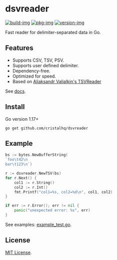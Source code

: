 # dsvreader

[![build-img]][build-url]
[![pkg-img]][pkg-url]
[![version-img]][version-url]

Fast reader for delimiter-separated data in Go.

## Features

* Supports CSV, TSV, PSV.
* Supports user defined delimiter.
* Dependency-free.
* Optimized for speed.
* Based on [Aliaksandr Valialkin's TSVReader](https://github.com/valyala/tsvreader)

See [docs][pkg-url].

## Install

Go version 1.17+

```
go get github.com/cristalhq/dsvreader
```

## Example

```go
bs := bytes.NewBufferString(
`foo\t42\n
bar\t123\n`)

r := dsvreader.NewTSV(bs)
for r.Next() {
    col1 := r.String()
    col2 := r.Int()
    fmt.Printf("col1=%s, col2=%d\n", col1, col2)
}

if err := r.Error(); err != nil {
    panic("unexpected error: %s", err)
}
```

See examples: [example_test.go](example_test.go).

## License

[MIT License](LICENSE).

[build-img]: https://github.com/cristalhq/dsvreader/workflows/build/badge.svg
[build-url]: https://github.com/cristalhq/dsvreader/actions
[pkg-img]: https://pkg.go.dev/badge/cristalhq/dsvreader
[pkg-url]: https://pkg.go.dev/github.com/cristalhq/dsvreader
[version-img]: https://img.shields.io/github/v/release/cristalhq/dsvreader
[version-url]: https://github.com/cristalhq/dsvreader/releases

